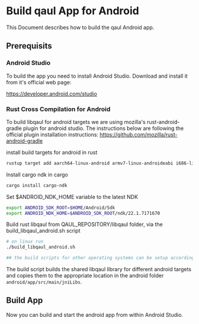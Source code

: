 # Build qaul App for Android

This Document describes how to build the qaul Android app.


## Prerequisits

### Android Studio

To build the app you need to install Android Studio.
Download and install it from it's official web page:

https://developer.android.com/studio


### Rust Cross Compilation for Android

To build libqaul for android targets we are using mozilla's rust-android-gradle plugin for android studio.
The instructions below are following the official plugin installation instructions:
https://github.com/mozilla/rust-android-gradle


install build targets for android in rust

```sh
rustup target add aarch64-linux-android armv7-linux-androideabi i686-linux-android x86_64-linux-android
```

Install cargo ndk in cargo

```sh
cargo install cargo-ndk
```

Set $ANDROID_NDK_HOME variable to the latest NDK

```sh
export ANDROID_SDK_ROOT=$HOME/Android/Sdk
export ANDROID_NDK_HOME=$ANDROID_SDK_ROOT/ndk/22.1.7171670
```

Build rust libqaul from QAUL_REPOSITORY/libqaul folder, via the build_libqaul_android.sh script

```sh
# on linux run
./build_libqaul_android.sh

## the build scripts for other operating systems can be setup accordingly
```

The build script builds the shared libqaul library for different android 
targets and copies them to the appropriate location in the android folder 
`android/app/src/main/jniLibs`.


## Build App

Now you can build and start the android app from within Android Studio.
